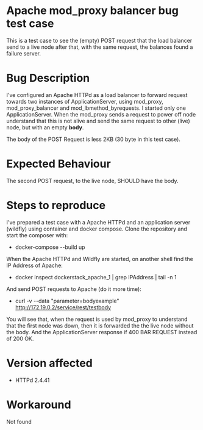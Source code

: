 # Apache mod_proxy balancer bug test case 

This is a test case to see the (empty) POST request that the load balancer send to a live node after that, with the same request, the balances found a failure server.

# Bug Description
I've configured an Apache HTTPd as a load balancer to forward request towards two instances of ApplicationServer, using mod_proxy, mod_proxy_balancer and mod_lbmethod_byrequests. 
I started only one ApplicationServer.
When the mod_proxy sends a request to power off node understand that this is not alive and send the same request to other (live) node, but with an empty **body**.

The body of the POST Request is less 2KB (30 byte in this test case).

# Expected Behaviour
The second POST request, to the live node, SHOULD have the body.

# Steps to reproduce
I've prepared a test case with a Apache HTTPd and an application server (wildfly) using container and docker compose. Clone the repository and start the composer with:
- docker-compose --build up

When the Apache HTTPd and Wildfly are started, on another shell find the IP Address of Apache:
- docker inspect dockerstack_apache_1 | grep IPAddress | tail -n 1

And send POST requests to Apache (do it more time):

- curl -v --data "parameter=bodyexample" http://172.19.0.2/service/rest/testbody

You will see that, when the request is used by mod_proxy to understand that the first node was down, then it is forwarded the the live node without the body. And the ApplicationServer response if 400 BAR REQUEST instead of 200 OK.

# Version affected
 - HTTPd 2.4.41

# Workaround

Not found
